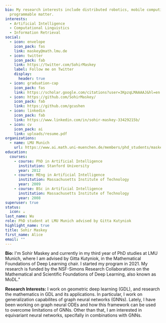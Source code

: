```yaml
---
bio: My research interests include distributed robotics, mobile computing and
  programmable matter.
interests:
  - Artificial Intelligence
  - Computational Linguistics
  - Information Retrieval
social:
  - icon: envelope
    icon_pack: fas
    link: maskey@math.lmu.de
  - icon: twitter
    icon_pack: fab
    link: https://twitter.com/SohirMaskey
    label: Follow me on Twitter
    display:
      header: true
  - icon: graduation-cap
    icon_pack: fas
    link: https://scholar.google.com/citations?user=3KpzqLMAAAAJ&hl=en
  - icon: https://github.com/SohirMaskey/
    icon_pack: fab
    link: https://github.com/gcushen
  - icon: linkedin
    icon_pack: fab
    link: https://www.linkedin.com/in/sohir-maskey-33429215b/
  - icon: cv
    icon_pack: ai
    link: uploads/resume.pdf
organizations:
  - name: LMU Munich
    url: https://www.ai.math.uni-muenchen.de/members/phd_students/maskey/index.html
education:
  courses:
    - course: PhD in Artificial Intelligence
      institution: Stanford University
      year: 2012
    - course: MEng in Artificial Intelligence
      institution: Massachusetts Institute of Technology
      year: 2009
    - course: BSc in Artificial Intelligence
      institution: Massachusetts Institute of Technology
      year: 2008
superuser: true
status:
  icon: ☕️
last_name: Wu
role: PhD student at LMU Munich advised by Gitta Kutyniok
highlight_name: true
title: Sohir Maskey
first_name: Alice
email: ""
---
```

**Bio:** I'm Sohir Maskey and currently in my third year of PhD studies at LMU Munich, where I am advised by Gitta Kutyniok, in the Mathematical Foundations of Deep Learning chair. I started my program in 2021. My research is funded by the NSF-Simons Research Collaborations on the Mathematical and Scientific Foundations of Deep Learning, also known as MoDL."

**Research Interests:** I work on geometric deep learning (GDL), and research the mathematics in GDL and its applications. In particular, I work on generalization capabilites of graph neural networks (GNNs). Lately, I have been working on graph neural ODEs and how this framework can be used to overcome limitations of GNNs. Other than that, I am interested in equivariant neural networks, specifally in combinations with GNNs.